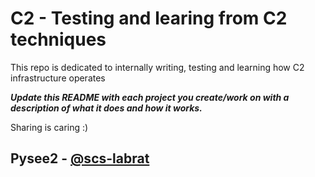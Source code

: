 # C2 - Testing and learing from C2 techniques

This repo is dedicated to internally writing, testing and learning how C2 infrastructure operates

***Update this README with each project you create/work on with a description of what it does and how it works.***

Sharing is caring :)

## Pysee2 - [@scs-labrat](https://github.com/scs-labrat)
